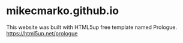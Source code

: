 # mikecmarko.github.io

This website was built with HTML5up free template named Prologue.
https://html5up.net/prologue
